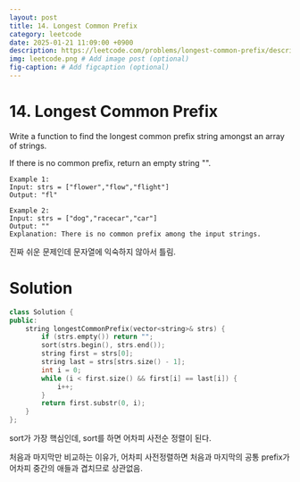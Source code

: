 ```yaml
---
layout: post
title: 14. Longest Common Prefix
category: leetcode
date: 2025-01-21 11:09:00 +0900
description: https://leetcode.com/problems/longest-common-prefix/description/?envType=problem-list-v2&envId=25uoksw3
img: leetcode.png # Add image post (optional)
fig-caption: # Add figcaption (optional)
---
```



# 14. Longest Common Prefix

Write a function to find the longest common prefix string amongst an array of strings.

If there is no common prefix, return an empty string "".

 
```
Example 1:
Input: strs = ["flower","flow","flight"]
Output: "fl"
```

```
Example 2:
Input: strs = ["dog","racecar","car"]
Output: ""
Explanation: There is no common prefix among the input strings.
```

진짜 쉬운 문제인데 문자열에 익숙하지 않아서 틀림.

# Solution 
```cpp
class Solution {
public:
    string longestCommonPrefix(vector<string>& strs) {
        if (strs.empty()) return "";
        sort(strs.begin(), strs.end());
        string first = strs[0];
        string last = strs[strs.size() - 1];
        int i = 0;
        while (i < first.size() && first[i] == last[i]) {
            i++;
        }
        return first.substr(0, i);
    }
};
```

sort가 가장 핵심인데, sort를 하면 어차피 사전순 정렬이 된다.

처음과 마지막만 비교하는 이유가, 어차피 사전정렬하면 처음과 마지막의 공통 prefix가
어차피 중간의 애들과 겹치므로 상관없음.

